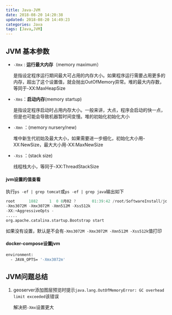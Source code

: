 ```yaml
---
title: Java-JVM
date: 2018-08-20 14:20:38
updated: 2018-08-20 14:49:23
categories: Java
tags: [Java,JVM]
---
```


## JVM 基本参数

* `-Xmx`  : **运行最大内存**（memory maximum）

  是指设定程序运行期间最大可占用的内存大小。如果程序运行需要占用更多的内存，超出了这个设置值，就会抛出OutOfMemory异常。堆的最大内存数，等同于-XX:MaxHeapSize

* `-Xms`：**启动内存**(memory startup)

  是指设定程序启动时占用内存大小。一般来讲，大点，程序会启动的快一点，但是也可能会导致机器暂时间变慢。堆的初始化初始化大小

* `-Xmn` ：(memory nursery/new)

  堆中新生代初始及最大大小，如果需要进一步细化，初始化大小用-XX:NewSize，最大大小用-XX:MaxNewSize

* `-Xss` ：(stack size)

  线程栈大小，等同于-XX:ThreadStackSize

#### jvm设置的值查看

执行`ps -ef | grep tomcat`或`ps -ef | grep java`输出如下

```verilog
root      1882     1  0 8月02 ?       01:39:42 /root/SoftwareInstall/jdk/bin/java -Djava.util.logging.config.file=/usr/local/tomcat-geoserver/conf/logging.properties -Djava.util.logging.manager=org.apache.juli.ClassLoaderLogManager -server 
-Xms3072M -Xmx3072M -Xmn512M -Xss512k 
-XX:+AggressiveOpts -
.....    
org.apache.catalina.startup.Bootstrap start
```

如果没有设置，默认是不会有`-Xms3072M -Xmx3072M -Xmn512M -Xss512k`值打印

#### docker-compose设置jvm

```dockerfile
environment:
  - JAVA_OPTS= '-Xmx3072m' 
```

## JVM问题总结

1. geoserver添加图层预览时提示`java.lang.OutOfMemoryError: GC overhead limit exceeded`该错误

   解决把`-Xmx`设置更大